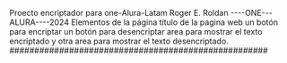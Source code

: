 Proecto encriptador para one-Alura-Latam
Roger E. Roldan ----ONE---ALURA----2024
Elementos de la página
    título de la pagina web
    un botón para encriptar
    un botón para desencriptar
    area para mostrar el texto encriptado
    y otra area para mostrar el texto desencriptado.
####################################################